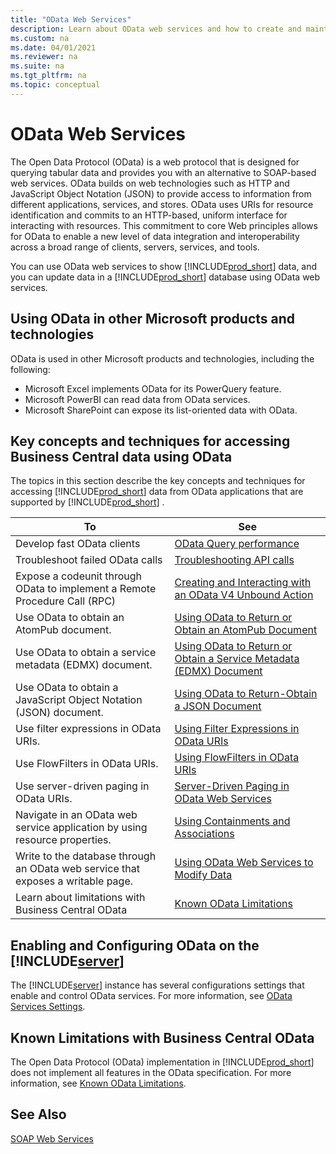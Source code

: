 ```yaml
---
title: "OData Web Services"
description: Learn about OData web services and how to create and maintain these services. 
ms.custom: na
ms.date: 04/01/2021
ms.reviewer: na
ms.suite: na
ms.tgt_pltfrm: na
ms.topic: conceptual
---
```


# OData Web Services

The Open Data Protocol \(OData\) is a web protocol that is designed for querying tabular data and provides you with an alternative to SOAP-based web services. OData builds on web technologies such as HTTP and JavaScript Object Notation \(JSON\) to provide access to information from different applications, services, and stores. OData uses URIs for resource identification and commits to an HTTP-based, uniform interface for interacting with resources. This commitment to core Web principles allows for OData to enable a new level of data integration and interoperability across a broad range of clients, servers, services, and tools.  
  
 You can use OData web services to show [!INCLUDE[prod_short](../developer/includes/prod_short.md)] data, and you can update data in a [!INCLUDE[prod_short](../developer/includes/prod_short.md)] database using OData web services.  

## Using OData in other Microsoft products and technologies
OData is used in other Microsoft products and technologies, including the following:  
- Microsoft Excel implements OData for its PowerQuery feature.
- Microsoft PowerBI can read data from OData services.
- Microsoft SharePoint can expose its list-oriented data with OData.  

## Key concepts and techniques for accessing Business Central data using OData      
The topics in this section describe the key concepts and techniques for accessing [!INCLUDE[prod_short](../developer/includes/prod_short.md)] data from OData applications that are supported by [!INCLUDE[prod_short](../developer/includes/prod_short.md)] .  
  
|To|See|  
|--------|---------|  
|Develop fast OData clients | [OData Query performance](odata-client-performance.md) |
|Troubleshoot failed OData calls | [Troubleshooting API calls](../api-reference/v2.0/dynamics-error-codes.md) |  
|Expose a codeunit through OData to implement a Remote Procedure Call (RPC) |[Creating and Interacting with an OData V4 Unbound Action](../developer/devenv-creating-and-interacting-with-odatav4-unbound-action.md)|  
|Use OData to obtain an AtomPub document.|[Using OData to Return or Obtain an AtomPub Document](Return-Obtain-an-AtomPub-Document.md)|  
|Use OData to obtain a service metadata \(EDMX\) document.|[Using OData to Return or Obtain a Service Metadata \(EDMX\) Document](return-obtain-service-metadata-edmx-document.md)|  
|Use OData to obtain a JavaScript Object Notation \(JSON\) document.|[Using OData to Return-Obtain a JSON Document](return-obtain-json-document.md)|  
|Use filter expressions in OData URIs.|[Using Filter Expressions in OData URIs](Use-Filter-Expressions-in-OData-URIs.md)|  
|Use FlowFilters in OData URIs.|[Using FlowFilters in OData URIs](use-flowfilters-in-odata-uris.md)|  
|Use server-driven paging in OData URIs.|[Server-Driven Paging in OData Web Services](Server-Driven-Paging-in-OData-Web-Services.md)|  
|Navigate in an OData web service application by using resource properties.|[Using Containments and Associations](use-containments-associations.md)|  
|Write to the database through an OData web service that exposes a writable page.|[Using OData Web Services to Modify Data](use-odata-to-modify-data.md)|
|Learn about limitations with Business Central OData|[Known OData Limitations](odata-known-limitations.md)|    

## Enabling and Configuring OData on the [!INCLUDE[server](../developer/includes/server.md)]
 
The [!INCLUDE[server](../developer/includes/server.md)] instance has several configurations settings that enable and control OData services. For more information, see [OData Services Settings](../administration/configure-server-instance.md#ODataServices).

## Known Limitations with Business Central OData
The Open Data Protocol \(OData\) implementation in [!INCLUDE[prod_short](../developer/includes/prod_short.md)] does not implement all features in the OData specification. For more information, see [Known OData Limitations](odata-known-limitations.md).

## See Also  

[SOAP Web Services](SOAP-Web-Services.md)
